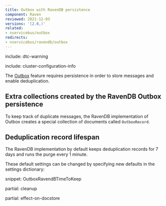 ```yaml
---
title: Outbox with RavenDB persistence
component: Raven
reviewed: 2021-12-03
versions: '[2.0,)'
related:
- nservicebus/outbox
redirects:
- nservicebus/ravendb/outbox
---
```


include: dtc-warning

include: cluster-configuration-info

The [Outbox](/nservicebus/outbox) feature requires persistence in order to store messages and enable deduplication.

## Extra collections created by the RavenDB Outbox persistence

To keep track of duplicate messages, the RavenDB implementation of Outbox creates a special collection of documents called `OutboxRecord`.

## Deduplication record lifespan

The RavenDB implementation by default keeps deduplication records for 7 days and runs the purge every 1 minute.

These default settings can be changed by specifying new defaults in the settings dictionary:

snippet: OutboxRavendBTimeToKeep

partial: cleanup

partial: effect-on-docstore
